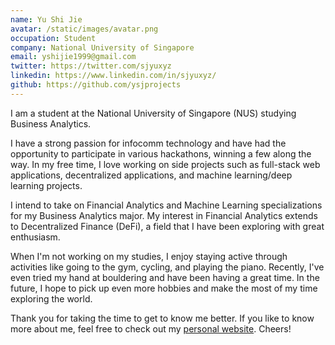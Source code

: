 ```yaml
---
name: Yu Shi Jie
avatar: /static/images/avatar.png
occupation: Student
company: National University of Singapore
email: yshijie1999@gmail.com
twitter: https://twitter.com/sjyuxyz
linkedin: https://www.linkedin.com/in/sjyuxyz/
github: https://github.com/ysjprojects
---
```


I am a student at the National University of Singapore (NUS) studying Business Analytics.

I have a strong passion for infocomm technology and have had the opportunity to participate in various hackathons, winning a few along the way. In my free time, I love working on side projects such as full-stack web applications, decentralized applications, and machine learning/deep learning projects.

I intend to take on Financial Analytics and Machine Learning specializations for my Business Analytics major. My interest in Financial Analytics extends to Decentralized Finance (DeFi), a field that I have been exploring with great enthusiasm.

When I'm not working on my studies, I enjoy staying active through activities like going to the gym, cycling, and playing the piano. Recently, I've even tried my hand at bouldering and have been having a great time. In the future, I hope to pick up even more hobbies and make the most of my time exploring the world.

Thank you for taking the time to get to know me better. If you like to know more about me, feel free to check out my [personal website](https://www.sjyu.xyz). Cheers!

